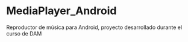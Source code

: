 # MediaPlayer_Android
Reproductor de música para Android, proyecto desarrollado durante el curso de DAM
